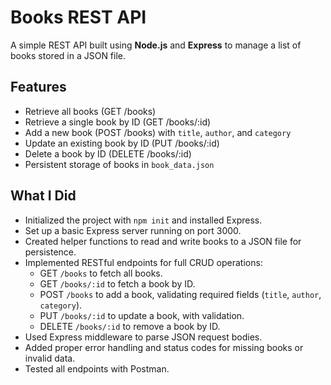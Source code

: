 # Books REST API

A simple REST API built using **Node.js** and **Express** to manage a list of books stored in a JSON file.

## Features

- Retrieve all books (GET /books)
- Retrieve a single book by ID (GET /books/:id)
- Add a new book (POST /books) with `title`, `author`, and `category`
- Update an existing book by ID (PUT /books/:id)
- Delete a book by ID (DELETE /books/:id)
- Persistent storage of books in `book_data.json`

## What I Did

- Initialized the project with `npm init` and installed Express.
- Set up a basic Express server running on port 3000.
- Created helper functions to read and write books to a JSON file for persistence.
- Implemented RESTful endpoints for full CRUD operations:
  - GET `/books` to fetch all books.
  - GET `/books/:id` to fetch a book by ID.
  - POST `/books` to add a book, validating required fields (`title`, `author`, `category`).
  - PUT `/books/:id` to update a book, with validation.
  - DELETE `/books/:id` to remove a book by ID.
- Used Express middleware to parse JSON request bodies.
- Added proper error handling and status codes for missing books or invalid data.
- Tested all endpoints with Postman.